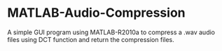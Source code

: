 # MATLAB-Audio-Compression

A simple GUI program using MATLAB-R2010a to compress a .wav audio files using DCT function and return the compression files.
